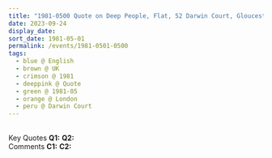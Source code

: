 ```yaml
---
title: "1981-0500 Quote on Deep People, Flat, 52 Darwin Court, Gloucester Avenue, near Regents Park, London NW1 7BQ, UK (month not sure)"
date: 2023-09-24
display_date: 
sort_date: 1981-05-01
permalink: /events/1981-0501-0500
tags:
  - blue @ English
  - brown @ UK
  - crimson @ 1981
  - deeppink @ Quote
  - green @ 1981-05
  - orange @ London
  - peru @ Darwin Court
---
```


<br>

<wave-list>
  <list-title color="DarkSeaGreen" width="55">Key Quotes</list-title>
  <list-item color="BlanchedAlmond" width="280"><b>Q1:</b> <i></i></list-item>
  <list-item color="Lavender" width="280"><b>Q2:</b> <i></i></list-item>
</wave-list>

<br>

<wave-list>
  <list-title color="DarkSeaGreen" width="55">Comments</list-title>
  <list-item color="BlanchedAlmond" width="280"><b>C1:</b> <i></i></list-item>
  <list-item color="Lavender" width="280"><b>C2:</b> <i></i></list-item>
</wave-list>